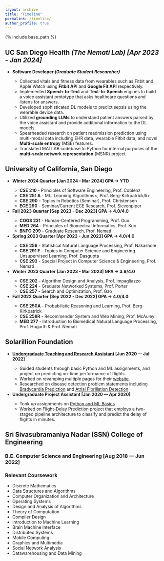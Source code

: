 ```yaml
---
layout: archive
title: "Timeline"
permalink: /timeline/
author_profile: true
---
```


{% include base_path %}

<h2>UC San Diego Health <i>(The Nemati Lab) [Apr 2023 - Jan 2024]</i></h2>
    <ul>
        <li><b>Software Developer <i>(Graduate Student Researcher)</i></b></li>
        <ul>
            <li>Collected vitals and fitness data from wearables such as Fitbit and Apple Watch using <b>Fitbit API</b> and <b>Google Fit API</b> respectively.</li>
            <li>Implemented <b>Speech-to-Text</b> and <b>Text-to-Speech</b> engines to build a voice assistant prototype that asks healthcare questions and listens for answers.</li>
            <li>Developed sophisticated DL models to predict sepsis using the wearable device data.</li>
            <li>Utilized <b>grounding LLMs</b> to understand patient answers parsed by the voice assistant and provide additional information to the DL models.</li>
            <li>Spearheaded research on patient readmission prediction using multi-modal data including EHR data, wearable Fitbit data, and novel <b>Multi-scale entropy</b> (MSE) features.</li>
            <li>Translated MATLAB codebase to Python for internal purposes of the <b>multi-scale network representation</b> (MSNR) project.</li>
        </ul>
    </ul>

<h2>University of California, San Diego</h2>
<ul>
<li style="font-weight: bold">Winter 2024 Quarter [Jan 2024 - Mar 2024] <b>GPA -> YTD</b></li>
    <ul>
        <li><b>CSE 210</b> - Principles of Software Engineering, Prof. Coblenz</li>
        <li><b>CSE 251 A</b> - ML: Learning Algorithms<, Prof. Berg-Kirkpatrick/li>
        <li><b>CSE 290</b> - Topics in Robotics (Seminar), Prof. Christensen</li>
        <li><b>ECE 290</b> - Seminar/Current ECE Research, Prof. Sievenpiper</li>
    </ul>
<li style="font-weight: bold">Fall 2023 Quarter [Sep 2023 - Dec 2023] <b>GPA -> 4.0/4.0</b></li>
    <ul>
        <li><b>COGS 231</b> - Human-Centered Programming, Prof. Guo</li>
        <li><b>MED 264</b> - Principles of Biomedical Informatics, Prof. Kuo</li>
        <li><b>BNFO 299</b> - Graduate Research, Prof. Nemati</li>
    </ul>
<li style="font-weight: bold">Spring 2023 Quarter [Apr 2023 - Jun 2023] <b>GPA -> 4.0/4.0</b></li>
    <ul>
        <li><b>CSE 256</b> - Statistical Natural Language Processing, Prof. Nakashole</li>
        <li><b>CSE 291 F</b> - Topics in Computer Science and Engineering - Unsupervised Learning, Prof. Dasgupta</li>
        <li><b>CSE 293</b> - Special Project in Computer Science & Engineering, Prof. Nemati</li>
    </ul>
<li style="font-weight: bold">Winter 2023 Quarter [Jan 2023 - Mar 2023] <b>GPA -> 3.9/4.0</b></li>
    <ul>
        <li><b>CSE 202</b> - Algorithm Design and Analysis, Prof. Impagliazzo</li>
        <li><b>CSE 224</b> - Graduate Networked Systems, Prof. Porter</li>
        <li><b>CSE 257</b> - Search and Optimization, Prof. Gao</li>
    </ul>
<li style="font-weight: bold">Fall 2022 Quarter [Sep 2022 - Dec 2022] <b>GPA -> 4.0/4.0</b></li>
    <ul>
    <li><b>CSE 250A</b> - Probabilistic Reasoning and Learning, Prof. Berg-Kirkpatrick</li>
    <li><b>CSE 258R</b> - Recommender System and Web Mining, Prof. McAuley</li>
    <li><b>MED 277</b> - Introduction to Biomedical Natural Language Processing, Prof. Hogarth & Prof. Nemati</li>
    </ul>
</ul>
<h2>Solarillion Foundation</h2>
<ul>
<li style="font-weight: bold"><a href="https://www.solarillionfoundation.org/people/VishalNagarajan" target="_blank">Undergraduate Teaching and Research Assistant</a> [Jun 2020 &#8212; Jul 2022]</li>
    <ul>
    <li>Guided students through basic Python and ML assignments, and project on predicting on-time performance of flights.</li>
    <li>Worked on revamping multiple pages for their <a href="https://github.com/solarillion/solarillion.github.io" target="_blank">website</a>.</li>
    <li>Researched on disease detection problem statements including <a href="https://github.com/vishaln15/Bradycardia-Prediciton" target="_blank">Bradycardia Prediction</a> and <a href="https://github.com/vishaln15/OptimizedArrhythmiaDetection" target="_blank">Atrial Fibrillation Detection</a></li>
    </ul>
<li style="font-weight: bold">Undergraduate Project Assistant [Jan 2020 &#8212; Apr 2020]</li>
    <ul>
        <li>Took up assignments on <a href="https://github.com/vishaln15/SolarillionFoundation" target="_blank">Python and ML Basics</a></li>
        <li>Worked on <a href="https://github.com/vishaln15/Flight-Delay-Prediction" target="_blank">Flight-Delay Prediction</a> project that employs a two-staged pipeline architecture to classify and predict the delay of flights in minutes.</li>
    </ul>
</ul>
<h2>Sri Sivasubramaniya Nadar (SSN) College of Engineering</h2>
<h3>B.E. Computer Science and Engineering [Aug 2018 &#8212; Jun 2022]</h3>
<h3>Relevant Coursework</h3>
<ul>
    <li>Discrete Mathematics</li>
    <li>Data Structures and Algorithms</li>
    <li>Computer Organization and Architecture</li>
    <li>Operating Systems</li>
    <li>Design and Analysis of Algorithms</li>
    <li>Theory of Computation</li>
    <li>Compiler Design</li>
    <li>Introduction to Machine Learning</li>
    <li>Brain Machine Interface</li>
    <li>Distributed Systems</li>
    <li>Mobile Computing</li>
    <li>Graphics and Multimedia</li>
    <li>Social Network Analysis</li>
    <li>Datawarehousing and Data Mining</li>
</ul>